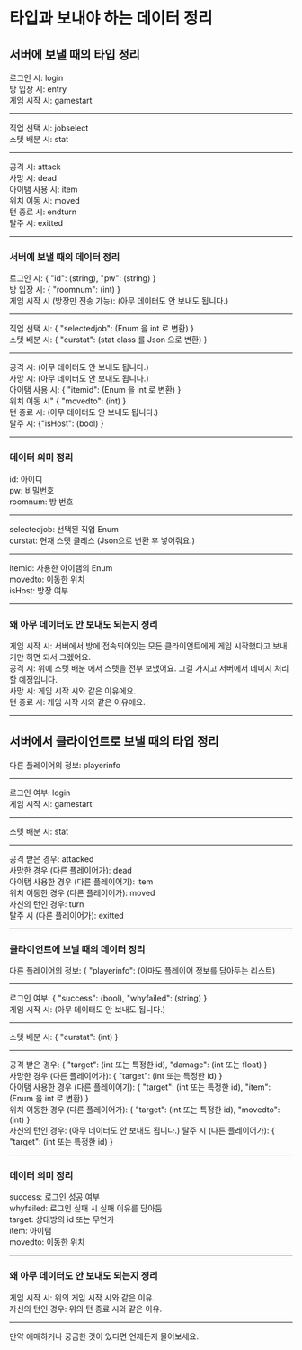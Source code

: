 # 타입과 보내야 하는 데이터 정리

## 서버에 보낼 때의 타입 정리

로그인 시: login<br>
방 입장 시: entry<br>
게임 시작 시: gamestart<br>
* * * 
직업 선택 시: jobselect<br>
스텟 배분 시: stat<br>
* * *
공격 시: attack<br>
사망 시: dead<br>
아이탬 사용 시: item<br>
위치 이동 시: moved<br>
턴 종료 시: endturn<br>
탈주 시: exitted<br>

* * *

### 서버에 보낼 때의 데이터 정리

로그인 시: { "id": (string), "pw": (string) }<br>
방 입장 시: { "roomnum": (int) }<br>
게임 시작 시 (방장만 전송 가능): (아무 데이터도 안 보내도 됩니다.)<br>
* * *
직업 선택 시: { "selectedjob": (Enum 을 int 로 변환) }<br>
스텟 배분 시: { "curstat": (stat class 를 Json 으로 변환) }<br>
* * *
공격 시: (아무 데이터도 안 보내도 됩니다.)<br>
사망 시: (아무 데이터도 안 보내도 됩니다.)<br>
아이탬 사용 시: { "itemid": (Enum 을 int 로 변환) }<br>
위치 이동 시" { "movedto": (int) }<br>
턴 종료 시: (아무 데이터도 안 보내도 됩니다.)<br>
탈주 시: {"isHost": (bool) }<br>

* * *

### 데이터 의미 정리

id: 아이디<br>
pw: 비밀번호<br>
roomnum: 방 번호<br>
* * *
selectedjob: 선택된 직업 Enum<br>
curstat: 현재 스텟 클레스 (Json으로 변환 후 넣어줘요.)<br>
* * *
itemid: 사용한 아이탬의 Enum<br>
movedto: 이동한 위치<br>
isHost: 방장 여부<br>

* * *

### 왜 아무 데이터도 안 보내도 되는지 정리

게임 시작 시: 서버에서 방에 접속되어있는 모든 클라이언트에게 게임 시작했다고 보내기만 하면 되서 그렜어요.<br>
공격 시: 위에 스텟 배분 에서 스텟을 전부 보냈어요. 그걸 가지고 서버에서 데미지 처리 할 예정입니다.<br>
사망 시: 게임 시작 시와 같은 이유에요.<br>
턴 종료 시: 게임 시작 시와 같은 이유에요.<br>

* * *

## 서버에서 클라이언트로 보낼 때의 타입 정리

다른 플레이어의 정보: playerinfo<br>
* * *
로그인 여부: login<br>
게임 시작 시: gamestart<br>
* * *
스텟 배분 시: stat<br>
* * *
공격 받은 경우: attacked<br>
사망한 경우 (다른 플레이어가): dead<br>
아이탬 사용한 경우 (다른 플레이어가): item<br>
위치 이동한 경우 (다른 플레이어가): moved<br>
자신의 턴인 경우: turn<br>
탈주 시 (다른 플레이어가): exitted<br>
* * *

### 클라이언트에 보낼 때의 데이터 정리

다른 플레이어의 정보: { "playerinfo": (아마도 플레이어 정보를 담아두는 리스트)
* * *
로그인 여부: { "success": (bool), "whyfailed": (string) }<br>
게임 시작 시: (아무 데이터도 안 보내도 됩니다.)<br>
* * *
스텟 배분 시: { "curstat": (int) }<br>
* * *
공격 받은 경우: { "target": (int 또는 특정한 id), "damage": (int 또는 float) }<br>
사망한 경우 (다른 플레이어가): { "target": (int 또는 특정한 id) }<br>
아이탬 사용한 경우 (다른 플레이어가): { "target": (int 또는 특정한 id), "item": (Enum 을 int 로 변환) }<br>
위치 이동한 경우 (다른 플레이어가): { "target": (int 또는 특정한 id), "movedto": (int) }<br>
자신의 턴인 경우: (아무 데이터도 안 보내도 됩니다.)
탈주 시 (다른 플레이어가): { "target": (int 또는 특정한 id) }<br>
* * *

### 데이터 의미 정리
success: 로그인 성공 여부<br>
whyfailed: 로그인 실패 시 실패 이유를 담아둠<br>
target: 상대방의 id 또는 무언가<br>
item: 아이탬<br>
movedto: 이동한 위치<br>

* * *

### 왜 아무 데이터도 안 보내도 되는지 정리

게임 시작 시: 위의 게임 시작 시와 같은 이유.<br>
자신의 턴인 경우: 위의 턴 종료 시와 같은 이유.<br>

* * *

만약 애매하거나 궁금한 것이 있다면 언제든지 물어보세요.
